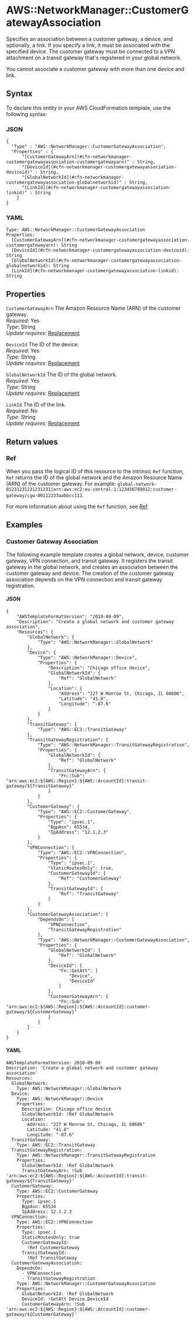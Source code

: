 # AWS::NetworkManager::CustomerGatewayAssociation<a name="aws-resource-networkmanager-customergatewayassociation"></a>

Specifies an association between a customer gateway, a device, and optionally, a link\. If you specify a link, it must be associated with the specified device\. The customer gateway must be connected to a VPN attachment on a transit gateway that's registered in your global network\.

You cannot associate a customer gateway with more than one device and link\.

## Syntax<a name="aws-resource-networkmanager-customergatewayassociation-syntax"></a>

To declare this entity in your AWS CloudFormation template, use the following syntax:

### JSON<a name="aws-resource-networkmanager-customergatewayassociation-syntax.json"></a>

```
{
  "Type" : "AWS::NetworkManager::CustomerGatewayAssociation",
  "Properties" : {
      "[CustomerGatewayArn](#cfn-networkmanager-customergatewayassociation-customergatewayarn)" : String,
      "[DeviceId](#cfn-networkmanager-customergatewayassociation-deviceid)" : String,
      "[GlobalNetworkId](#cfn-networkmanager-customergatewayassociation-globalnetworkid)" : String,
      "[LinkId](#cfn-networkmanager-customergatewayassociation-linkid)" : String
    }
}
```

### YAML<a name="aws-resource-networkmanager-customergatewayassociation-syntax.yaml"></a>

```
Type: AWS::NetworkManager::CustomerGatewayAssociation
Properties: 
  [CustomerGatewayArn](#cfn-networkmanager-customergatewayassociation-customergatewayarn): String
  [DeviceId](#cfn-networkmanager-customergatewayassociation-deviceid): String
  [GlobalNetworkId](#cfn-networkmanager-customergatewayassociation-globalnetworkid): String
  [LinkId](#cfn-networkmanager-customergatewayassociation-linkid): String
```

## Properties<a name="aws-resource-networkmanager-customergatewayassociation-properties"></a>

`CustomerGatewayArn`  <a name="cfn-networkmanager-customergatewayassociation-customergatewayarn"></a>
The Amazon Resource Name \(ARN\) of the customer gateway\.  
*Required*: Yes  
*Type*: String  
*Update requires*: [Replacement](https://docs.aws.amazon.com/AWSCloudFormation/latest/UserGuide/using-cfn-updating-stacks-update-behaviors.html#update-replacement)

`DeviceId`  <a name="cfn-networkmanager-customergatewayassociation-deviceid"></a>
The ID of the device\.  
*Required*: Yes  
*Type*: String  
*Update requires*: [Replacement](https://docs.aws.amazon.com/AWSCloudFormation/latest/UserGuide/using-cfn-updating-stacks-update-behaviors.html#update-replacement)

`GlobalNetworkId`  <a name="cfn-networkmanager-customergatewayassociation-globalnetworkid"></a>
The ID of the global network\.  
*Required*: Yes  
*Type*: String  
*Update requires*: [Replacement](https://docs.aws.amazon.com/AWSCloudFormation/latest/UserGuide/using-cfn-updating-stacks-update-behaviors.html#update-replacement)

`LinkId`  <a name="cfn-networkmanager-customergatewayassociation-linkid"></a>
The ID of the link\.  
*Required*: No  
*Type*: String  
*Update requires*: [Replacement](https://docs.aws.amazon.com/AWSCloudFormation/latest/UserGuide/using-cfn-updating-stacks-update-behaviors.html#update-replacement)

## Return values<a name="aws-resource-networkmanager-customergatewayassociation-return-values"></a>

### Ref<a name="aws-resource-networkmanager-customergatewayassociation-return-values-ref"></a>

When you pass the logical ID of this resource to the intrinsic `Ref` function, `Ref` returns the ID of the global network and the Amazon Resource Name \(ARN\) of the customer gateway\. For example: `global-network-01231231231231231|arn:aws:ec2:eu-central-1:123456789012:customer-gateway/cgw-00112233aabbcc112`\.

For more information about using the `Ref` function, see [Ref](https://docs.aws.amazon.com/AWSCloudFormation/latest/UserGuide/intrinsic-function-reference-ref.html)\.

## Examples<a name="aws-resource-networkmanager-customergatewayassociation--examples"></a>

### Customer Gateway Association<a name="aws-resource-networkmanager-customergatewayassociation--examples--Customer_Gateway_Association"></a>

The following example template creates a global network, device, customer gateway, VPN connection, and transit gateway\. It registers the transit gateway in the global network, and creates an association between the customer gateway and device\. The creation of the customer gateway association depends on the VPN connection and transit gateway registration\.

#### JSON<a name="aws-resource-networkmanager-customergatewayassociation--examples--Customer_Gateway_Association--json"></a>

```
{
    "AWSTemplateFormatVersion": "2010-09-09",
    "Description": "Create a global network and customer gateway association",
    "Resources": {
        "GlobalNetwork": {
            "Type": "AWS::NetworkManager::GlobalNetwork"
        },
        "Device": {
            "Type": "AWS::NetworkManager::Device",
            "Properties": {
                "Description": "Chicago office device",
                "GlobalNetworkId": {
                    "Ref": "GlobalNetwork"
                },
                "Location": {
                    "Address": "227 W Monroe St, Chicago, IL 60606",
                    "Latitude": "41.8",
                    "Longitude": "-87.6"
                }
            }
        },
        "TransitGateway": {
            "Type": "AWS::EC2::TransitGateway"
        },
        "TransitGatewayRegistration": {
            "Type": "AWS::NetworkManager::TransitGatewayRegistration",
            "Properties": {
                "GlobalNetworkId": {
                    "Ref": "GlobalNetwork"
                },
                "TransitGatewayArn": {
                    "Fn::Sub": "arn:aws:ec2:${AWS::Region}:${AWS::AccountId}:transit-gateway/${TransitGateway}"
                }
            }
        },
        "CustomerGateway": {
            "Type": "AWS::EC2::CustomerGateway",
            "Properties": {
                "Type": "ipsec.1",
                "BgpAsn": 65534,
                "IpAddress": "12.1.2.3"
            }
        },
        "VPNConnection": {
            "Type": "AWS::EC2::VPNConnection",
            "Properties": {
                "Type": "ipsec.1",
                "StaticRoutesOnly": true,
                "CustomerGatewayId": {
                    "Ref": "CustomerGateway"
                },
                "TransitGatewayId": {
                    "Ref": "TransitGateway"
                }
            }
        },
        "CustomerGatewayAssociation": {
            "DependsOn": [
                "VPNConnection",
                "TransitGatewayRegistration"
            ],
            "Type": "AWS::NetworkManager::CustomerGatewayAssociation",
            "Properties": {
                "GlobalNetworkId": {
                    "Ref": "GlobalNetwork"
                },
                "DeviceId": {
                    "Fn::GetAtt": [
                        "Device",
                        "DeviceId"
                    ]
                },
                "CustomerGatewayArn": {
                    "Fn::Sub": "arn:aws:ec2:${AWS::Region}:${AWS::AccountId}:customer-gateway/${CustomerGateway}"
                }
            }
        }
    }
}
```

#### YAML<a name="aws-resource-networkmanager-customergatewayassociation--examples--Customer_Gateway_Association--yaml"></a>

```
AWSTemplateFormatVersion: 2010-09-09
Description: 'Create a global network and customer gateway association'
Resources:
  GlobalNetwork:
    Type: AWS::NetworkManager::GlobalNetwork
  Device:
    Type: AWS::NetworkManager::Device
    Properties:
      Description: Chicago office device
      GlobalNetworkId: !Ref GlobalNetwork
      Location:
        Address: "227 W Monroe St, Chicago, IL 60606"
        Latitude: "41.8"
        Longitude: "-87.6"
  TransitGateway:
    Type: AWS::EC2::TransitGateway
  TransitGatewayRegistration:
    Type: AWS::NetworkManager::TransitGatewayRegistration
    Properties:
      GlobalNetworkId: !Ref GlobalNetwork
      TransitGatewayArn: !Sub 'arn:aws:ec2:${AWS::Region}:${AWS::AccountId}:transit-gateway/${TransitGateway}'
  CustomerGateway:
    Type: AWS::EC2::CustomerGateway
    Properties:
      Type: ipsec.1
      BgpAsn: 65534
      IpAddress: 12.1.2.3
  VPNConnection:
    Type: AWS::EC2::VPNConnection
    Properties:
      Type: ipsec.1
      StaticRoutesOnly: true
      CustomerGatewayId:
        !Ref CustomerGateway
      TransitGatewayId:
        !Ref TransitGateway
  CustomerGatewayAssociation:
    DependsOn:
      - VPNConnection
      - TransitGatewayRegistration
    Type: AWS::NetworkManager::CustomerGatewayAssociation
    Properties:
      GlobalNetworkId: !Ref GlobalNetwork
      DeviceId: !GetAtt Device.DeviceId
      CustomerGatewayArn: !Sub 'arn:aws:ec2:${AWS::Region}:${AWS::AccountId}:customer-gateway/${CustomerGateway}'
```